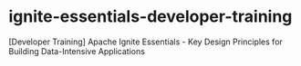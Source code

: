 # ignite-essentials-developer-training
[Developer Training] Apache Ignite Essentials - Key Design Principles for Building Data-Intensive Applications
